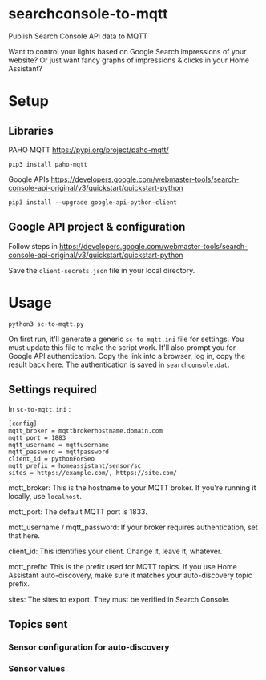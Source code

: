 # searchconsole-to-mqtt
Publish Search Console API data to MQTT

Want to control your lights based on Google Search impressions of your website?
Or just want fancy graphs of impressions & clicks in your Home Assistant? 

# Setup

## Libraries

PAHO MQTT
https://pypi.org/project/paho-mqtt/

`pip3 install paho-mqtt`

Google APIs
https://developers.google.com/webmaster-tools/search-console-api-original/v3/quickstart/quickstart-python

`pip3 install --upgrade google-api-python-client`

## Google API project & configuration

Follow steps in https://developers.google.com/webmaster-tools/search-console-api-original/v3/quickstart/quickstart-python

Save the `client-secrets.json` file in your local directory.

# Usage

`python3 sc-to-mqtt.py`

On first run, it'll generate a generic `sc-to-mqtt.ini` file for settings. 
You must update this file to make the script work.
It'll also prompt you for Google API authentication. 
Copy the link into a browser, log in, copy the result back here.
The authentication is saved in `searchconsole.dat`.

## Settings required

In `sc-to-mqtt.ini` :

```
[config]
mqtt_broker = mqttbrokerhostname.domain.com
mqtt_port = 1883
mqtt_username = mqttusername
mqtt_password = mqttpassword
client_id = pythonForSeo
mqtt_prefix = homeassistant/sensor/sc_
sites = https://example.com/, https://site.com/
```

mqtt_broker: This is the hostname to your MQTT broker. If you're running it locally, use `localhost`. 

mqtt_port: The default MQTT port is 1833. 

mqtt_username / mqtt_password: If your broker requires authentication, set that here.

client_id: This identifies your client. Change it, leave it, whatever.

mqtt_prefix: This is the prefix used for MQTT topics. 
If you use Home Assistant auto-discovery, make sure it matches your auto-discovery topic prefix. 

sites: The sites to export. They must be verified in Search Console.

## Topics sent

### Sensor configuration for auto-discovery

### Sensor values

